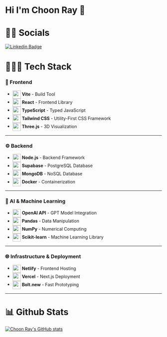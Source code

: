 # Hi I'm Choon Ray 👋

# 🤝🏻 Socials
[![Linkedin Badge](https://img.shields.io/badge/-LinkedIn-blue?style=flat&logo=Linkedin&logoColor=white&link=https://www.linkedin.com/in/choonray/)](https://www.linkedin.com/in/choonray/)

# 👨🏻‍💻 Tech Stack
### 📄 Frontend
- [<img align="center" src="https://cdn.jsdelivr.net/gh/devicons/devicon/icons/vite/vite-original.svg" width="26px" />](https://vitejs.dev/) **Vite** - Build Tool  
- [<img align="center" src="https://cdn.jsdelivr.net/gh/devicons/devicon/icons/react/react-original.svg" width="26px" />](https://reactjs.org/) **React** - Frontend Library  
- [<img align="center" src="https://cdn.jsdelivr.net/gh/devicons/devicon/icons/typescript/typescript-original.svg" width="26px" />](https://www.typescriptlang.org/) **TypeScript** - Typed JavaScript  
- [<img align="center" src="https://cdn.jsdelivr.net/gh/devicons/devicon/icons/tailwindcss/tailwindcss-plain.svg" width="26px" />](https://tailwindcss.com/) **Tailwind CSS** - Utility-First CSS Framework  
- [<img align="center" src="https://cdn.jsdelivr.net/gh/devicons/devicon/icons/threejs/threejs-original.svg" width="26px" />](https://threejs.org/) **Three.js** - 3D Visualization  

---

### ⚙️ Backend
- [<img align="center" src="https://cdn.jsdelivr.net/gh/devicons/devicon/icons/nodejs/nodejs-original.svg" width="26px" />](https://nodejs.org/) **Node.js** - Backend Framework  
- [<img align="center" src="https://cdn.jsdelivr.net/gh/devicons/devicon/icons/supabase/supabase-original.svg" width="26px" />](https://supabase.com/) **Supabase** - PostgreSQL Database  
- [<img align="center" src="https://cdn.jsdelivr.net/gh/devicons/devicon/icons/mongodb/mongodb-original.svg" width="26px" />](https://www.mongodb.com/) **MongoDB** - NoSQL Database  
- [<img align="center" src="https://cdn.jsdelivr.net/gh/devicons/devicon/icons/docker/docker-original.svg" width="26px" />](https://www.docker.com/) **Docker** - Containerization  

---

### 🤖 AI & Machine Learning
- [<img align="center" src="https://upload.wikimedia.org/wikipedia/commons/4/4d/OpenAI_Logo.svg" width="26px" />](https://openai.com/) **OpenAI API** - GPT Model Integration  
- [<img align="center" src="https://cdn.jsdelivr.net/gh/devicons/devicon/icons/pandas/pandas-original.svg" width="26px" />](https://pandas.pydata.org/) **Pandas** - Data Manipulation  
- [<img align="center" src="https://cdn.jsdelivr.net/gh/devicons/devicon/icons/numpy/numpy-original.svg" width="26px" />](https://numpy.org/) **NumPy** - Numerical Computing  
- [<img align="center" src="https://cdn.jsdelivr.net/gh/devicons/devicon/icons/scikitlearn/scikitlearn-original.svg" width="26px" />](https://scikit-learn.org/) **Scikit-learn** - Machine Learning Library  

---

### 🌐 Infrastructure & Deployment
- [<img align="center" src="https://cdn.jsdelivr.net/gh/devicons/devicon/icons/netlify/netlify-original.svg" width="26px" />](https://www.netlify.com/) **Netlify** - Frontend Hosting  
- [<img align="center" src="https://cdn.jsdelivr.net/gh/devicons/devicon/icons/vercel/vercel-original.svg" width="26px" />](https://vercel.com/) **Vercel** - Next.js Deployment  
- [<img align="center" src="https://avatars.githubusercontent.com/u/139480285?s=200&v=4" width="26px" />](https://bolt.new/) **Bolt.new** - Fast Prototyping  

---

# 📊 Github Stats
[![Choon Ray's GitHub stats](https://github-readme-stats.vercel.app/api?username=TeowChoonRay)](https://github.com/anuraghazra/github-readme-stats)


